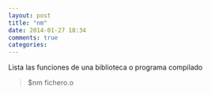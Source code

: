```yaml
---
layout: post
title: "nm"
date: 2014-01-27 18:34
comments: true
categories: 
---
```

Lista las funciones de una biblioteca o programa compilado

>$nm fichero.o

